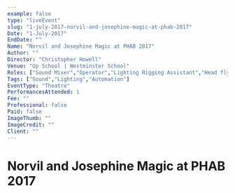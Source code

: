 ```yaml
---
example: false
type: "liveEvent"
slug: "1-july-2017-norvil-and-josephine-magic-at-phab-2017"
Date: "1-July-2017"
EndDate: ""
Name: "Norvil and Josephine Magic at PHAB 2017"
Author: ""
Director: "Christopher Howell"
Venue: "Up School | Westminster School"
Roles: ["Sound Mixer","Operator","Lighting Rigging Assistant","Head flyman (hemp)"]
Tags: ["Sound","Lighting","Automation"]
EventType: "Theatre"
PerformancesAttended: 1
Fee: ""
Professional: false
Paid: false
ImageThumb: ""
ImageCredit: ""
Client: ""
---
```


# Norvil and Josephine Magic at PHAB 2017

